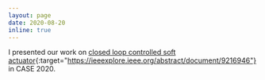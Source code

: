 ```yaml
---
layout: page
date: 2020-08-20
inline: true
---
```


I presented our work on [closed loop controlled soft actuator](https://ieeexplore.ieee.org/abstract/document/9216946){:target="https://ieeexplore.ieee.org/abstract/document/9216946"} in CASE 2020.


